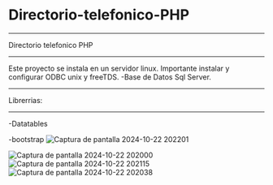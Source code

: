# Directorio-telefonico-PHP
*************************
Directorio telefonico PHP 
*************************
Este proyecto se instala en un servidor linux.
Importante instalar y configurar ODBC unix y freeTDS.
-Base de Datos Sql Server.
***************************************************
Librerrias:
***********
-Datatables

-bootstrap
![Captura de pantalla 2024-10-22 202201](https://github.com/user-attachments/assets/a2ac86c6-2d12-4ac5-bc1d-e6f0666a5814)

![Captura de pantalla 2024-10-22 202000](https://github.com/user-attachments/assets/bd6bd972-d883-4361-928f-a797b9c8fea2)
![Captura de pantalla 2024-10-22 202115](https://github.com/user-attachments/assets/13ef4d8f-b195-4579-b19b-517b1629bc27)
![Captura de pantalla 2024-10-22 202038](https://github.com/user-attachments/assets/c2a36370-3b19-4b75-ac97-cafe7ec8673a)




